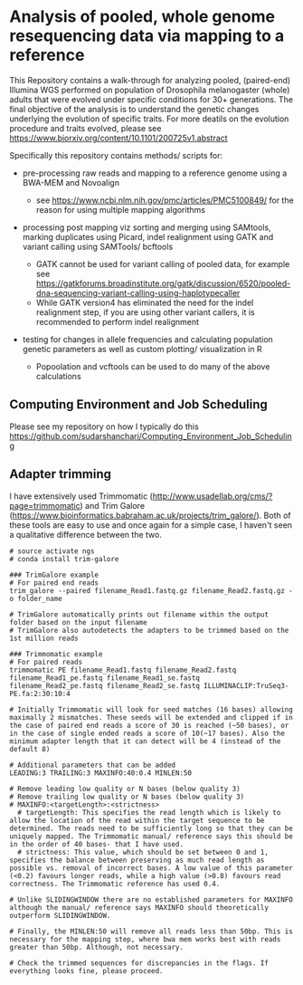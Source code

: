 Analysis of pooled, whole genome resequencing data via mapping to a reference
=============================================================================

This Repository contains a walk-through for analyzing pooled, (paired-end) Illumina WGS performed on population of Drosophila melanogaster (whole) adults that were evolved under specific conditions for 30+ generations. The final objective of the analysis is to understand the genetic changes underlying the evolution of specific traits. For more deatils on the evolution procedure and traits evolved, please see https://www.biorxiv.org/content/10.1101/200725v1.abstract 

Specifically this repository contains methods/ scripts for:
- pre-processing raw reads and mapping to a reference genome using a BWA-MEM and Novoalign
  - see https://www.ncbi.nlm.nih.gov/pmc/articles/PMC5100849/ for the reason for using multiple mapping algorithms
  

- processing post mapping viz sorting and merging using SAMtools, marking duplicates using Picard, indel realignment using GATK and variant calling using SAMTools/ bcftools 
  - GATK cannot be used for variant calling of pooled data, for example see https://gatkforums.broadinstitute.org/gatk/discussion/6520/pooled-dna-sequencing-variant-calling-using-haplotypecaller
  - While GATK version4 has eliminated the need for the indel realignment step, if you are using other variant callers, it is recommended to perform indel realignment
  

- testing for changes in allele frequencies and calculating population genetic parameters as well as custom plotting/ visualization in R
  - Popoolation and vcftools can be used to do many of the above calculations 

## Computing Environment and Job Scheduling
Please see my repository on how I typically do this https://github.com/sudarshanchari/Computing_Environment_Job_Scheduling
  
## Adapter trimming
I have extensively used Trimmomatic (http://www.usadellab.org/cms/?page=trimmomatic) and Trim Galore (https://www.bioinformatics.babraham.ac.uk/projects/trim_galore/). Both of these tools are easy to use and once again for a simple case, I haven't seen a qualitative difference between the two. 
```
# source activate ngs
# conda install trim-galore

### TrimGalore example
# For paired end reads
trim_galore --paired filename_Read1.fastq.gz filename_Read2.fastq.gz -o folder_name

# TrimGalore automatically prints out filename within the output folder based on the input filename
# TrimGalore also autodetects the adapters to be trimmed based on the 1st million reads

### Trimmomatic example
# For paired reads
trimmomatic PE filename_Read1.fastq filename_Read2.fastq filename_Read1_pe.fastq filename_Read1_se.fastq filename_Read2_pe.fastq filename_Read2_se.fastq ILLUMINACLIP:TruSeq3-PE.fa:2:30:10:4 

# Initially Trimmomatic will look for seed matches (16 bases) allowing maximally 2 mismatches. These seeds will be extended and clipped if in the case of paired end reads a score of 30 is reached (~50 bases), or in the case of single ended reads a score of 10(~17 bases). Also the minimum adapter length that it can detect will be 4 (instead of the default 8)

# Additional parameters that can be added 
LEADING:3 TRAILING:3 MAXINFO:40:0.4 MINLEN:50 

# Remove leading low quality or N bases (below quality 3)
# Remove trailing low quality or N bases (below quality 3)
# MAXINFO:<targetLength>:<strictness> 
  # targetLength: This specifies the read length which is likely to allow the location of the read within the target sequence to be determined. The reads need to be sufficiently long so that they can be uniquely mapped. The Trimmomatic manual/ reference says this should be in the order of 40 bases- that I have used. 
  # strictness: This value, which should be set between 0 and 1, specifies the balance between preserving as much read length as possible vs. removal of incorrect bases. A low value of this parameter (<0.2) favours longer reads, while a high value (>0.8) favours read correctness. The Trimmomatic reference has used 0.4.

# Unlike SLIDINGWINDOW there are no established parameters for MAXINFO although the manual/ reference says MAXINFO should theoretically outperform SLIDINGWINDOW.

# Finally, the MINLEN:50 will remove all reads less than 50bp. This is necessary for the mapping step, where bwa mem works best with reads greater than 50bp. Although, not necessary.

# Check the trimmed sequences for discrepancies in the flags. If everything looks fine, please proceed.

```

